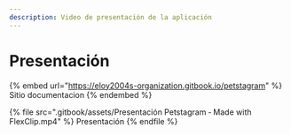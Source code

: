 ```yaml
---
description: Video de presentación de la aplicación
---
```


# Presentación

{% embed url="https://eloy2004s-organization.gitbook.io/petstagram" %}
Sitio documentacion
{% endembed %}

{% file src=".gitbook/assets/Presentación Petstagram ‑ Made with FlexClip.mp4" %}
Presentación
{% endfile %}
